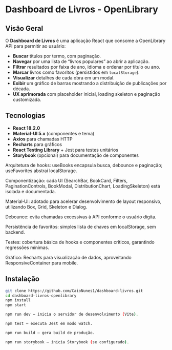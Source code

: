# Dashboard de Livros - OpenLibrary

## Visão Geral  
O **Dashboard de Livros** é uma aplicação React que consome a OpenLibrary API para permitir ao usuário:  
- **Buscar** títulos por termo, com paginação.  
- **Navegar** por uma lista de “livros populares” ao abrir a aplicação.  
- **Filtrar** resultados por faixa de ano, idioma e ordenar por título ou ano.  
- **Marcar** livros como favoritos (persistidos em `localStorage`).  
- **Visualizar** detalhes de cada obra em um modal.  
- **Exibir** um gráfico de barras mostrando a distribuição de publicações por década.  
- **UX aprimorada** com placeholder inicial, loading skeleton e paginação customizada.

## Tecnologias  
- **React 18.2.0**  
- **Material‑UI 5.x** (componentes e tema)  
- **Axios** para chamadas HTTP  
- **Recharts** para gráficos  
- **React Testing Library** + Jest para testes unitários  
- **Storybook** (opcional) para documentação de componentes  

Arquitetura de hooks: useBooks encapsula busca, debounce e paginação; useFavorites abstrai localStorage.

Componentização: cada UI (SearchBar, BookCard, Filters, PaginationControls, BookModal, DistributionChart, LoadingSkeleton) está isolada e documentada.

Material‑UI: adotado para acelerar desenvolvimento de layout responsivo, utilizando Box, Grid, Skeleton e Dialog.

Debounce: evita chamadas excessivas à API conforme o usuário digita.

Persistência de favoritos: simples lista de chaves em localStorage, sem backend.

Testes: cobertura básica de hooks e componentes críticos, garantindo regressões mínimas.

Gráfico: Recharts para visualização de dados, aproveitando ResponsiveContainer para mobile.

## Instalação  
```bash
git clone https://github.com/CaioNunes1/dashboard-livros.git
cd dashboard-livros-openlibrary
npm install
npm start

npm run dev — inicia o servidor de desenvolvimento (Vite).

npm test — executa Jest em modo watch.

npm run build — gera build de produção.

npm run storybook — inicia Storybook (se configurado).


